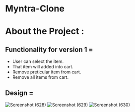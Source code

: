 # Myntra-Clone
# About the Project :
## Functionality for version 1 =
- User can select the item.
- That item will added into cart.
- Remove preticular item from cart.
- Remove all items from cart.
## Design =
![Screenshot (628)](https://user-images.githubusercontent.com/92072200/212118703-0506cff9-174f-4937-844d-c45200303b6c.png)
![Screenshot (629)](https://user-images.githubusercontent.com/92072200/212118725-5a0a503c-e978-4a6a-ba5e-ff57dcdcf26a.png)
![Screenshot (630)](https://user-images.githubusercontent.com/92072200/212118735-2725bd18-22b1-40bf-b77d-ae2d1467b275.png)
